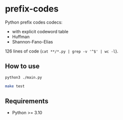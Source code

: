 # prefix-codes


Python prefix codes codecs:

- with explicit codeword table
- Huffman
- Shannon-Fano-Elias

126 lines of code (`cat **/*.py | grep -v '^$' | wc -l`).


## How to use

```bash
python3 ./main.py

make test
```


## Requirements

- Python >= 3.10
